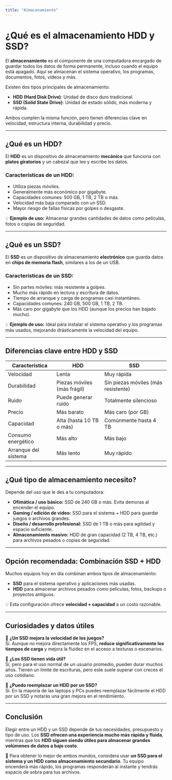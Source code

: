 ```yaml
---
title: "Almacenamiento"
---
```


# ¿Qué es el almacenamiento HDD y SSD?

El **almacenamiento** es el componente de una computadora encargado de guardar todos los datos de forma permanente, incluso cuando el equipo está apagado. Aquí se almacenan el sistema operativo, los programas, documentos, fotos, videos y más.

Existen dos tipos principales de almacenamiento:

- **HDD (Hard Disk Drive)**: Unidad de disco duro tradicional.
- **SSD (Solid State Drive)**: Unidad de estado sólido, más moderna y rápida.

Ambos cumplen la misma función, pero tienen diferencias clave en velocidad, estructura interna, durabilidad y precio.

---

## ¿Qué es un HDD?

El **HDD** es un dispositivo de almacenamiento **mecánico** que funciona con **platos giratorios** y un cabezal que lee y escribe los datos.

### Características de un HDD:

- Utiliza piezas móviles.
- Generalmente más económico por gigabyte.
- Capacidades comunes: 500 GB, 1 TB, 2 TB o más.
- Velocidad más baja comparado con un SSD.
- Mayor riesgo de fallas físicas por golpes o desgaste.

💡 **Ejemplo de uso:** Almacenar grandes cantidades de datos como películas, fotos o copias de seguridad.

---

## ¿Qué es un SSD?

El **SSD** es un dispositivo de almacenamiento **electrónico** que guarda datos en **chips de memoria flash**, similares a los de un USB.

### Características de un SSD:

- Sin partes móviles: más resistente a golpes.
- Mucho más rápido en lectura y escritura de datos.
- Tiempo de arranque y carga de programas casi instantáneo.
- Capacidades comunes: 240 GB, 500 GB, 1 TB, 2 TB.
- Más caro por gigabyte que los HDD (aunque los precios han bajado mucho).

💡 **Ejemplo de uso:** Ideal para instalar el sistema operativo y los programas más usados, mejorando drásticamente la velocidad del equipo.

---

## Diferencias clave entre HDD y SSD

| Característica         | HDD                        | SSD                            |
|------------------------|----------------------------|---------------------------------|
| Velocidad               | Lenta                      | Muy rápida                      |
| Durabilidad             | Piezas móviles (más frágil) | Sin piezas móviles (más resistente) |
| Ruido                  | Puede generar ruido         | Totalmente silencioso           |
| Precio                 | Más barato                  | Más caro (por GB)               |
| Capacidad              | Alta (hasta 10 TB o más)    | Comúnmente hasta 4 TB           |
| Consumo energético     | Más alto                    | Más bajo                        |
| Arranque del sistema   | Más lento                   | Muy rápido                      |

---

## ¿Qué tipo de almacenamiento necesito?

Depende del uso que le des a tu computadora:

- **Ofimática / uso básico:** SSD de 240 GB o más. Evita demoras al encender el equipo.
- **Gaming / edición de video:** SSD para el sistema + HDD para guardar juegos o archivos grandes.
- **Diseño / desarrollo profesional:** SSD de 1 TB o más para agilidad y espacio suficiente.
- **Almacenamiento masivo:** HDD de gran capacidad (2 TB, 4 TB, etc.) para archivos pesados o copias de seguridad.

---

## Opción recomendada: Combinación SSD + HDD

Muchos equipos hoy en día combinan ambos tipos de almacenamiento:

- **SSD** para el sistema operativo y aplicaciones más usadas.
- **HDD** para almacenar archivos pesados como películas, fotos, backups o proyectos antiguos.

💡 Esta configuración ofrece **velocidad + capacidad** a un costo razonable.

---

## Curiosidades y datos útiles

📌 **¿Un SSD mejora la velocidad de los juegos?**  
Sí. Aunque no mejora directamente los FPS, **reduce significativamente los tiempos de carga** y mejora la fluidez en el acceso a texturas o escenarios.

📌 **¿Los SSD tienen vida útil?**  
Sí, pero para el uso normal de un usuario promedio, pueden durar muchos años. Tienen un límite de escrituras, pero este suele superar con creces el uso cotidiano.

📌 **¿Puedo reemplazar un HDD por un SSD?**  
Sí. En la mayoría de las laptops y PCs puedes reemplazar fácilmente el HDD por un SSD y notarás una gran mejora en el rendimiento.

---

## Conclusión

Elegir entre un HDD y un SSD depende de tus necesidades, presupuesto y tipo de uso. Los **SSD ofrecen una experiencia mucho más rápida y fluida**, mientras que los **HDD siguen siendo útiles para almacenar grandes volúmenes de datos a bajo costo**.

🔧 Para obtener lo mejor de ambos mundos, considera usar **un SSD para el sistema y un HDD como almacenamiento secundario**. Tu equipo encenderá más rápido, los programas responderán al instante y tendrás espacio de sobra para tus archivos.

